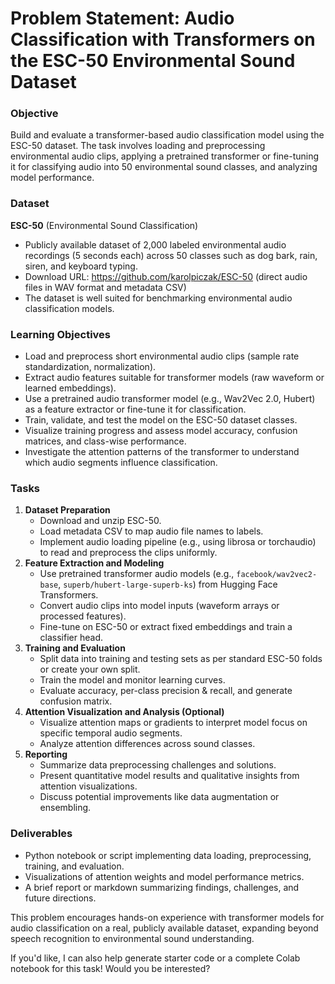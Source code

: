 # Problem Statement: Audio Classification with Transformers on the ESC-50 Environmental Sound Dataset

### Objective

Build and evaluate a transformer-based audio classification model using the ESC-50 dataset. The task involves loading and preprocessing environmental audio clips, applying a pretrained transformer or fine-tuning it for classifying audio into 50 environmental sound classes, and analyzing model performance.

### Dataset

**ESC-50** (Environmental Sound Classification)

- Publicly available dataset of 2,000 labeled environmental audio recordings (5 seconds each) across 50 classes such as dog bark, rain, siren, and keyboard typing.
- Download URL: https://github.com/karolpiczak/ESC-50 (direct audio files in WAV format and metadata CSV)
- The dataset is well suited for benchmarking environmental audio classification models.


### Learning Objectives

- Load and preprocess short environmental audio clips (sample rate standardization, normalization).
- Extract audio features suitable for transformer models (raw waveform or learned embeddings).
- Use a pretrained audio transformer model (e.g., Wav2Vec 2.0, Hubert) as a feature extractor or fine-tune it for classification.
- Train, validate, and test the model on the ESC-50 dataset classes.
- Visualize training progress and assess model accuracy, confusion matrices, and class-wise performance.
- Investigate the attention patterns of the transformer to understand which audio segments influence classification.


### Tasks

1. **Dataset Preparation**
    - Download and unzip ESC-50.
    - Load metadata CSV to map audio file names to labels.
    - Implement audio loading pipeline (e.g., using librosa or torchaudio) to read and preprocess the clips uniformly.
2. **Feature Extraction and Modeling**
    - Use pretrained transformer audio models (e.g., `facebook/wav2vec2-base`, `superb/hubert-large-superb-ks`) from Hugging Face Transformers.
    - Convert audio clips into model inputs (waveform arrays or processed features).
    - Fine-tune on ESC-50 or extract fixed embeddings and train a classifier head.
3. **Training and Evaluation**
    - Split data into training and testing sets as per standard ESC-50 folds or create your own split.
    - Train the model and monitor learning curves.
    - Evaluate accuracy, per-class precision \& recall, and generate confusion matrix.
4. **Attention Visualization and Analysis (Optional)**
    - Visualize attention maps or gradients to interpret model focus on specific temporal audio segments.
    - Analyze attention differences across sound classes.
5. **Reporting**
    - Summarize data preprocessing challenges and solutions.
    - Present quantitative model results and qualitative insights from attention visualizations.
    - Discuss potential improvements like data augmentation or ensembling.

### Deliverables

- Python notebook or script implementing data loading, preprocessing, training, and evaluation.
- Visualizations of attention weights and model performance metrics.
- A brief report or markdown summarizing findings, challenges, and future directions.

This problem encourages hands-on experience with transformer models for audio classification on a real, publicly available dataset, expanding beyond speech recognition to environmental sound understanding.

If you'd like, I can also help generate starter code or a complete Colab notebook for this task! Would you be interested?

